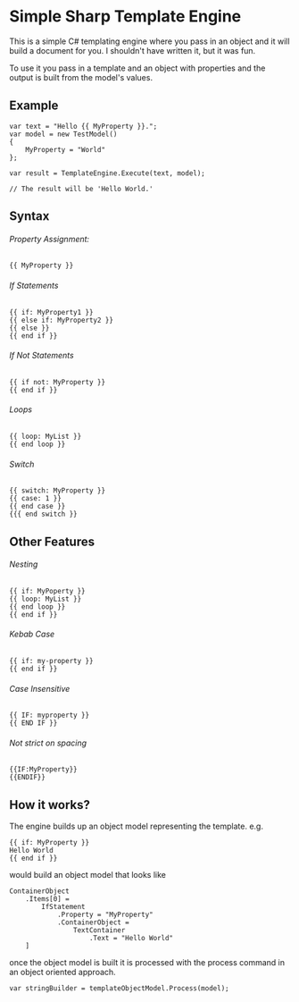 # Simple Sharp Template Engine
 
This is a simple C# templating engine where you pass in an object and it will build a document for you. I shouldn't have written it, but it was fun.

To use it you pass in a template and an object with properties and the output is built from the model's values.

## Example


```
var text = "Hello {{ MyProperty }}.";
var model = new TestModel() 
{ 
    MyProperty = "World" 
};

var result = TemplateEngine.Execute(text, model);

// The result will be 'Hello World.'
```


## Syntax

###### Property Assignment:
```
{{ MyProperty }}
```

###### If Statements
```
{{ if: MyProperty1 }}
{{ else if: MyProperty2 }}
{{ else }}
{{ end if }}
```

###### If Not Statements
```
{{ if not: MyProperty }}
{{ end if }}
```

###### Loops
```
{{ loop: MyList }}
{{ end loop }}
```

###### Switch
```
{{ switch: MyProperty }}
{{ case: 1 }}
{{ end case }}
{{{ end switch }}
```


## Other Features


###### Nesting
```
{{ if: MyPoperty }}
{{ loop: MyList }}
{{ end loop }}
{{ end if }}
```

###### Kebab Case
```
{{ if: my-property }}
{{ end if }}
```

###### Case Insensitive
```
{{ IF: myproperty }}
{{ END IF }}
```

###### Not strict on spacing
```
{{IF:MyProperty}}
{{ENDIF}}
```

## How it works?

The engine builds up an object model representing the template. e.g.

```
{{ if: MyProperty }}
Hello World
{{ end if }}
```

would build an object model that looks like

```
ContainerObject
    .Items[0] =
        IfStatement
            .Property = "MyProperty"
            .ContainerObject = 
                TextContainer
                    .Text = "Hello World"               
    ]
```

once the object model is built it is processed with the process command in an object oriented approach.

```
var stringBuilder = templateObjectModel.Process(model);
```
